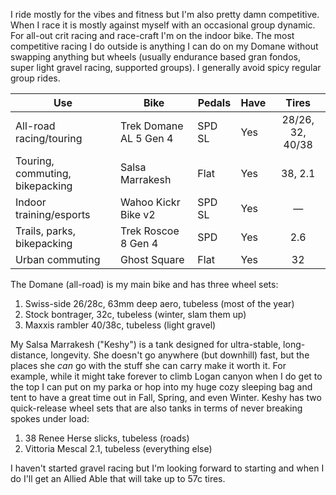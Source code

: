 I ride mostly for the vibes and fitness but I'm also pretty damn competitive. When I race it is mostly against myself with an occasional group dynamic. For all-out crit racing and race-craft I'm on the indoor bike.  The most competitive racing I do outside is anything I can do on my Domane without swapping anything but wheels (usually endurance based gran fondos, super light gravel racing, supported groups). I generally avoid spicy regular group rides.

| Use                             | Bike                   | Pedals | Have |      Tires       |
| ------------------------------- | ---------------------- | ------ | ---- | :--------------: |
| All-road racing/touring         | Trek Domane AL 5 Gen 4 | SPD SL | Yes  | 28/26, 32, 40/38 |
| Touring, commuting, bikepacking | Salsa Marrakesh        | Flat   | Yes  |     38, 2.1      |
| Indoor training/esports         | Wahoo Kickr Bike v2    | SPD SL | Yes  |        —         |
| Trails, parks, bikepacking      | Trek Roscoe 8 Gen 4    | SPD    | Yes  |       2.6        |
| Urban commuting                 | Ghost Square           | Flat   | Yes  |        32        |

The Domane (all-road) is my main bike and has three wheel sets:

1. Swiss-side 26/28c, 63mm deep aero, tubeless (most of the year)
2. Stock bontrager, 32c, tubeless (winter, slam them up)
3. Maxxis rambler 40/38c, tubeless (light gravel)

My Salsa Marrakesh ("Keshy") is a tank designed for ultra-stable, long-distance, longevity. She doesn't go anywhere (but downhill) fast, but the places she *can* go with the stuff she can carry make it worth it. For example, while it might take forever to climb Logan canyon when I do get to the top I can put on my parka or hop into my huge cozy sleeping bag and tent to have a great time out in Fall, Spring, and even Winter. Keshy has two quick-release wheel sets that are also tanks in terms of never breaking spokes under load:

1. 38 Renee Herse slicks, tubeless (roads)
2. Vittoria Mescal 2.1, tubeless (everything else)

I haven't started gravel racing but I'm looking forward to starting and when I do I'll get an Allied Able that will take up to 57c tires.